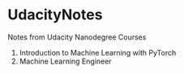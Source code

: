 # UdacityNotes
Notes from Udacity Nanodegree Courses

1. Introduction to Machine Learning with PyTorch
2. Machine Learning Engineer